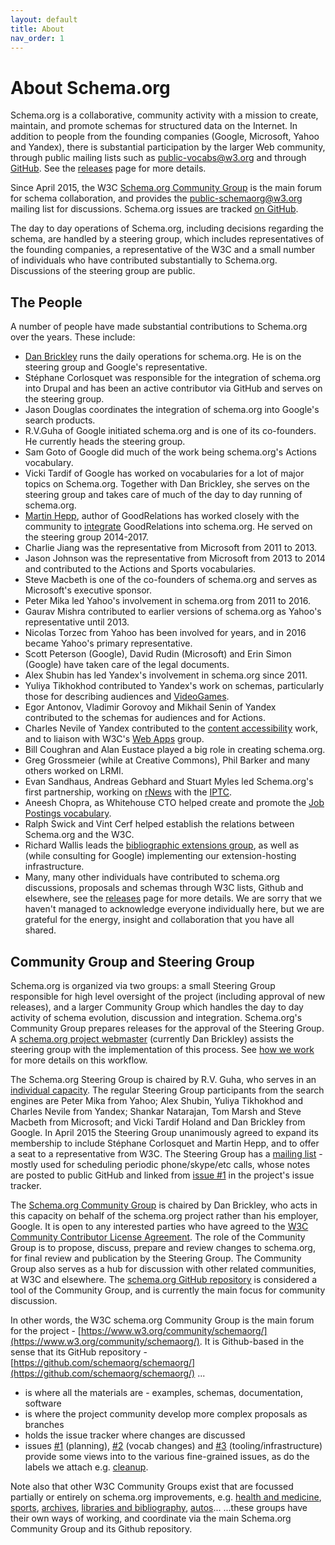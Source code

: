```yaml
---
layout: default
title: About
nav_order: 1
---
```


# About Schema.org

Schema.org is a collaborative, community activity with a mission to create, maintain, and promote schemas for structured data on the Internet. In addition to people from the founding companies (Google, Microsoft, Yahoo and Yandex), there is substantial participation by the larger Web community, through public mailing lists such as [public-vocabs@w3.org](https://lists.w3.org/Archives/Public/public-vocabs/) and through [GitHub](http://github.com/schemaorg/schemaorg). See the [releases](https://schema.org/docs/releases.html) page for more details.

Since April 2015, the W3C [Schema.org Community Group](http://www.w3.org/community/schemaorg) is the main forum for schema collaboration, and provides the [public-schemaorg@w3.org](https://lists.w3.org/Archives/Public/public-schemaorg/) mailing list for discussions. Schema.org issues are tracked [on GitHub](http://github.com/schemaorg/schemaorg/issues).

The day to day operations of Schema.org, including decisions regarding the schema, are handled by a steering group, which includes representatives of the founding companies, a representative of the W3C and a small number of individuals who have contributed substantially to Schema.org. Discussions of the steering group are public.

## The People

A number of people have made substantial contributions to Schema.org over the years. These include:

*   [Dan Brickley](http://twitter.com/danbri) runs the daily operations for schema.org. He is on the steering group and Google's representative.
*   Stéphane Corlosquet was responsible for the integration of schema.org into Drupal and has been an active contributor via GitHub and serves on the steering group.
*   Jason Douglas coordinates the integration of schema.org into Google's search products.
*   R.V.Guha of Google initiated schema.org and is one of its co-founders. He currently heads the steering group.
*   Sam Goto of Google did much of the work being schema.org's Actions vocabulary.
*   Vicki Tardif of Google has worked on vocabularies for a lot of major topics on Schema.org. Together with Dan Brickley, she serves on the steering group and takes care of much of the day to day running of schema.org.
*   [Martin Hepp](http://www.heppnetz.de/), author of GoodRelations has worked closely with the community to [integrate](http://blog.schema.org/2012/11/good-relations-and-schemaorg.html) GoodRelations into schema.org. He served on the steering group 2014-2017\.
*   Charlie Jiang was the representative from Microsoft from 2011 to 2013.
*   Jason Johnson was the representative from Microsoft from 2013 to 2014 and contributed to the Actions and Sports vocabularies.
*   Steve Macbeth is one of the co-founders of schema.org and serves as Microsoft's executive sponsor.
*   Peter Mika led Yahoo's involvement in schema.org from 2011 to 2016.
*   Gaurav Mishra contributed to earlier versions of schema.org as Yahoo's representative until 2013.
*   Nicolas Torzec from Yahoo has been involved for years, and in 2016 became Yahoo's primary representative.
*   Scott Peterson (Google), David Rudin (Microsoft) and Erin Simon (Google) have taken care of the legal documents.
*   Alex Shubin has led Yandex's involvement in schema.org since 2011.
*   Yuliya Tikhokhod contributed to Yandex's work on schemas, particularly those for describing audiences and [VideoGames](https://schema.org/docs/releases.html#videogames).
*   Egor Antonov, Vladimir Gorovoy and Mikhail Senin of Yandex contributed to the schemas for audiences and for Actions.
*   Charles Nevile of Yandex contributed to the [content accessibility](http://blog.schema.org/2013/12/content-accessibility.html) work, and to liaison with W3C's [Web Apps](http://www.w3.org/2008/webapps/) group.
*   Bill Coughran and Alan Eustace played a big role in creating schema.org.
*   Greg Grossmeier (while at Creative Commons), Phil Barker and many others worked on LRMI.
*   Evan Sandhaus, Andreas Gebhard and Stuart Myles led Schema.org's first partnership, working on [rNews](http://blog.schema.org/2011/09/extended-schemaorg-news-support.html) with the [IPTC](https://iptc.org/).
*   Aneesh Chopra, as Whitehouse CTO helped create and promote the [Job Postings vocabulary](http://blog.schema.org/2011/11/schemaorg-support-for-job-postings.html).
*   Ralph Swick and Vint Cerf helped establish the relations between Schema.org and the W3C.
*   Richard Wallis leads the [bibliographic extensions group](https://www.w3.org/community/schemabibex/), as well as (while consulting for Google) implementing our extension-hosting infrastructure.
*   Many, many other individuals have contributed to schema.org discussions, proposals and schemas through W3C lists, Github and elsewhere, see the [releases](https://schema.org/docs/releases.html) page for more details. We are sorry that we haven't managed to acknowledge everyone individually here, but we are grateful for the energy, insight and collaboration that you have all shared.

## Community Group and Steering Group

Schema.org is organized via two groups: a small Steering Group responsible for high level oversight of the project (including approval of new releases), and a larger Community Group which handles the day to day activity of schema evolution, discussion and integration. Schema.org's Community Group prepares releases for the approval of the Steering Group. A [schema.org project webmaster](howwework.html#webmaster) (currently Dan Brickley) assists the steering group with the implementation of this process. See [how we work](howwework.html) for more details on this workflow.

The Schema.org Steering Group is chaired by R.V. Guha, who serves in an [individual capacity](https://lists.w3.org/Archives/Public/public-schemaorg/2016Feb/0000.html). The regular Steering Group participants from the search engines are Peter Mika from Yahoo; Alex Shubin, Yuliya Tikhokhod and Charles Nevile from Yandex; Shankar Natarajan, Tom Marsh and Steve Macbeth from Microsoft; and Vicki Tardif Holand and Dan Brickley from Google. In April 2015 the Steering Group unanimously agreed to expand its membership to include Stéphane Corlosquet and Martin Hepp, and to offer a seat to a representative from W3C. The Steering Group has a [mailing list](https://groups.google.com/forum/#!forum/schema-org-sg) - mostly used for scheduling periodic phone/skype/etc calls, whose notes are posted to public GitHub and linked from [issue #1](https://github.com/schemaorg/schemaorg/issues/1 "Meta: schema.org planning") in the project's issue tracker.

The [Schema.org Community Group](https://www.w3.org/community/schemaorg/) is chaired by Dan Brickley, who acts in this capacity on behalf of the schema.org project rather than his employer, Google. It is open to any interested parties who have agreed to the [W3C Community Contributor License Agreement](https://www.w3.org/community/about/agreements/cla/). The role of the Community Group is to propose, discuss, prepare and review changes to schema.org, for final review and publication by the Steering Group. The Community Group also serves as a hub for discussion with other related communities, at W3C and elsewhere. The [schema.org GitHub repository](https://github.com/schemaorg/schemaorg) is considered a tool of the Community Group, and is currently the main focus for community discussion.

In other words, the W3C schema.org Community Group is the main forum for the project - [https://www.w3.org/community/schemaorg/](https://www.w3.org/community/schemaorg/). It is Github-based in the sense that its GitHub repository - [https://github.com/schemaorg/schemaorg/](https://github.com/schemaorg/schemaorg/) ...

*   is where all the materials are - examples, schemas, documentation, software
*   is where the project community develop more complex proposals as branches
*   holds the issue tracker where changes are discussed
*   issues [#1](https://github.com/schemaorg/schemaorg/issues/1 "Meta: schema.org planning") (planning), [#2](https://github.com/schemaorg/schemaorg/issues/2 "Proposed vocabulary additions/changes - general rolling overview") (vocab changes) and [#3](https://github.com/schemaorg/schemaorg/issues/3 "Meta bug to provide overview of all python/site tool issues") (tooling/infrastructure) provide some views into to the various fine-grained issues, as do the labels we attach e.g. [cleanup](https://github.com/schemaorg/schemaorg/issues?q=is%3Aopen+is%3Aissue+label%3A%22type%3Acleanup+%2B+clarity%22).

Note also that other W3C Community Groups exist that are focussed partially or entirely on schema.org improvements, e.g. [health and medicine](https://www.w3.org/community/schemed/), [sports](https://www.w3.org/community/sport-schema/), [archives](https://www.w3.org/community/architypes/), [libraries and bibliography](https://www.w3.org/community/schemabibex/), [autos](https://www.w3.org/community/gao/)... ...these groups have their own ways of working, and coordinate via the main Schema.org Community Group and its Github repository.

